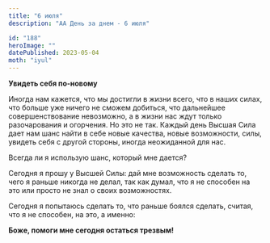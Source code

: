 ```yaml
---
title: "6 июля"
description: "АА День за днем - 6 июля"

id: "188"
heroImage: ""
datePublished: 2023-05-04
moth: "iyul"
---
```


**Увидеть себя по-новому**

Иногда нам кажется, что мы достигли в жизни всего, что в наших силах, что
больше уже ничего не сможем добиться, что дальнейшее совершенствование
невозможно, а в жизни нас ждут только разочарования и огорчения. Но это не
так. Каждый день Высшая Сила дает нам шанс найти в себе новые качества, новые
возможности, силы, увидеть себя с другой стороны, иногда неожиданной для нас.

Всегда ли я использую шанс, который мне дается?

Сегодня я прошу у Высшей Силы: дай мне возможность сделать то, чего я раньше
никогда не делал, так как думал, что я не способен на это или просто не знал о
своих возможностях.

Сегодня я попытаюсь сделать то, что раньше боялся сделать, считая, что я не
способен, на это, а именно:

**Боже, помоги мне сегодня остаться трезвым!**
